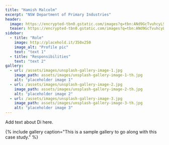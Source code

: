 ```yaml
---
title: "Hamish Malcolm"
excerpt: "NSW Department of Primary Industries"
header:
  image: https://encrypted-tbn0.gstatic.com/images?q=tbn:ANd9GcTvuhcyLSNV0yExzrQankyAWjeTuvCZFmihOg&s
  teaser: https://encrypted-tbn0.gstatic.com/images?q=tbn:ANd9GcTvuhcyLSNV0yExzrQankyAWjeTuvCZFmihOg&s
sidebar:
  - title: "Role"
    image: http://placehold.it/350x250
    image_alt: "Profile pic"
    text: "text 1"
  - title: "Responsibilities"
    text: "text 2"
gallery:
  - url: /assets/images/unsplash-gallery-image-1.jpg
    image_path: assets/images/unsplash-gallery-image-1-th.jpg
    alt: "placeholder image 1"
  - url: /assets/images/unsplash-gallery-image-2.jpg
    image_path: assets/images/unsplash-gallery-image-2-th.jpg
    alt: "placeholder image 2"
  - url: /assets/images/unsplash-gallery-image-3.jpg
    image_path: assets/images/unsplash-gallery-image-3-th.jpg
    alt: "placeholder image 3"
---
```


Add text about Di here.

{% include gallery caption="This is a sample gallery to go along with this case study." %}
